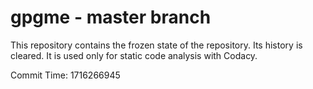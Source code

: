 # gpgme - master branch

This repository contains the frozen state of the repository.
Its history is cleared. It is used only for static code
analysis with Codacy.

Commit Time: 1716266945